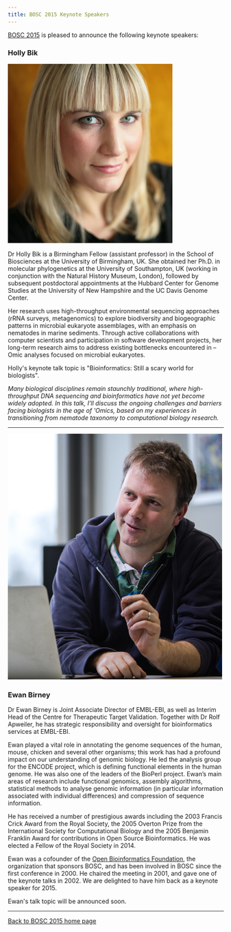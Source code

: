 ```yaml
---
title: BOSC 2015 Keynote Speakers
---
```


[BOSC 2015](BOSC_2015 "wikilink") is pleased to announce the following
keynote speakers:

### Holly Bik

![Holly Bik](HollyBik.png "Holly Bik")

Dr Holly Bik is a Birmingham Fellow (assistant professor) in the School
of Biosciences at the University of Birmingham, UK. She obtained her
Ph.D. in molecular phylogenetics at the University of Southampton, UK
(working in conjunction with the Natural History Museum, London),
followed by subsequent postdoctoral appointments at the Hubbard Center
for Genome Studies at the University of New Hampshire and the UC Davis
Genome Center.

Her research uses high-throughput environmental sequencing approaches
(rRNA surveys, metagenomics) to explore biodiversity and biogeographic
patterns in microbial eukaryote assemblages, with an emphasis on
nematodes in marine sediments. Through active collaborations with
computer scientists and participation in software development projects,
her long-term research aims to address existing bottlenecks encountered
in –Omic analyses focused on microbial eukaryotes.

Holly's keynote talk topic is "Bioinformatics: Still a scary world for
biologists".

*Many biological disciplines remain staunchly traditional, where
high-throughput DNA sequencing and bioinformatics have not yet become
widely adopted. In this talk, I'll discuss the ongoing challenges and
barriers facing biologists in the age of 'Omics, based on my experiences
in transitioning from nematode taxonomy to computational biology
research.*

------------------------------------------------------------------------

![Ewan Birney](EwanBirney2.jpg "Ewan Birney")

### Ewan Birney

Dr Ewan Birney is Joint Associate Director of EMBL-EBI, as well as
Interim Head of the Centre for Therapeutic Target Validation. Together
with Dr Rolf Apweiler, he has strategic responsibility and oversight for
bioinformatics services at EMBL-EBI.

Ewan played a vital role in annotating the genome sequences of the
human, mouse, chicken and several other organisms; this work has had a
profound impact on our understanding of genomic biology. He led the
analysis group for the ENCODE project, which is defining functional
elements in the human genome. He was also one of the leaders of the
BioPerl project. Ewan’s main areas of research include functional
genomics, assembly algorithms, statistical methods to analyse genomic
information (in particular information associated with individual
differences) and compression of sequence information.

He has received a number of prestigious awards including the 2003
Francis Crick Award from the Royal Society, the 2005 Overton Prize from
the International Society for Computational Biology and the 2005
Benjamin Franklin Award for contributions in Open Source Bioinformatics.
He was elected a Fellow of the Royal Society in 2014.

Ewan was a cofounder of the [Open Bioinformatics
Foundation](Main_Page "wikilink"), the organization that sponsors BOSC,
and has been involved in BOSC since the first conference in 2000. He
chaired the meeting in 2001, and gave one of the keynote talks in 2002.
We are delighted to have him back as a keynote speaker for 2015.

Ewan's talk topic will be announced soon.

------------------------------------------------------------------------

[Back to BOSC 2015 home page](BOSC_2015 "wikilink")
